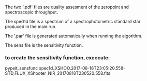 The two '.pdf' files are quality assesment of the zeropoint and spectroscopic throughput.

The sped1d file is a spectrum of a spectrophotometric standard star produced in the main run.

The '.par' file is generated automatically when running the algorithm.

The sens file is the sensitivity function.

### to create the sensitivity function, excecute:

pypeit_sensfunc spec1d_XSHOO.2017-08-18T23:05:20.558-STD,FLUX_XShooter_NIR_20170818T230520.558.fits


